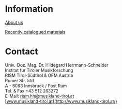 # Information

[About us](/working-groups/austria/innsbruck/home.html)

[Recently catalogued materials](/working-groups/austria/innsbruck/ofm.html)

# Contact

Univ.-Doz. Mag. Dr. Hildegard Herrmann-Schneider  
Institut fur Tiroler Musikforschung  
RISM Tirol-Südtirol & OFM Austria  
Rumer Str. 51d  
A - 6063 Innsbruck / Post Rum  
Tel. & Fax +43 512 263272  
E-Mail: [rism.hh@musikland-tirol.at](mailto:rism.hh@musikland-tirol.at)  
[www.musikland-tirol.at](http://www.musikland-tirol.at/)
